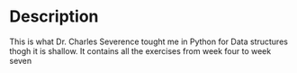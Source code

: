 # Description

This is what Dr. Charles Severence tought me in Python for Data structures thogh it is shallow. It contains all the exercises from week four to week seven
